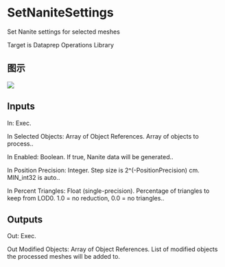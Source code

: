 # SetNaniteSettings

Set Nanite settings for selected meshes

Target is Dataprep Operations Library

## 图示

![]($-20221218-18360343.png)

## Inputs

In: Exec.

In Selected Objects: Array of Object References. Array of objects to process..

In Enabled: Boolean. If true, Nanite data will be generated..

In Position Precision: Integer. Step size is 2^(-PositionPrecision) cm. MIN_int32 is auto..

In Percent Triangles: Float (single-precision). Percentage of triangles to keep from LOD0. 1.0 = no reduction, 0.0 = no triangles..  

## Outputs

Out: Exec.

Out Modified Objects: Array of Object References. List of modified objects the processed meshes will be added to.

